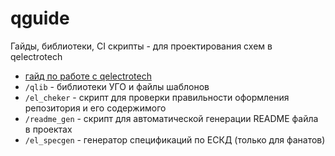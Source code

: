 # qguide

Гайды, библиотеки, CI  скрипты - для проектирования схем в qelectrotech 

- [гайд по работе с qelectrotech](https://roboticshardwaresolutions.github.io/qguide/)
- `/qlib` - библиотеки УГО и файлы шаблонов 
- `/el_cheker` -  скрипт для проверки правильности оформления репозитория и его содержимого
- `/readme_gen` - скрипт для автоматической генерации README файла в проектах
-   `/el_specgen` - генератор спецификаций по  ЕСКД (только для фанатов)


